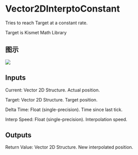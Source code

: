 # Vector2DInterptoConstant

Tries to reach Target at a constant rate.

Target is Kismet Math Library

## 图示

![]($-20221218-19513351.png)

## Inputs

Current: Vector 2D Structure. Actual position.

Target: Vector 2D Structure. Target position.

Delta Time: Float (single-precision). Time since last tick.

Interp Speed: Float (single-precision). Interpolation speed.  

## Outputs

Return Value: Vector 2D Structure. New interpolated position.


